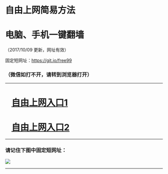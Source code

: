 ﻿# 自由上网简易方法

# 电脑、手机一键翻墙

（2017/10/09 更新，网址有效）

固定短网址：https://git.io/free99

### （微信如打不开，请转到浏览器打开）


***





# &nbsp;&nbsp; <a href="http://ft726517034.fwq-tz-1001.info/fwqtz01.html?t=100900129751 " target="_blank">自由上网入口1</a>
# &nbsp;&nbsp; <a href="http://ft3106213449.fwq-tz-1002.info/fwqtz02.html?t=100900114838 " target="_blank">自由上网入口2</a>
***

### 请记住下图中固定短网址：

<img src="https://s3-us-west-2.amazonaws.com/fwq-1001/yjfq-20170905okok.png" /> 


***

